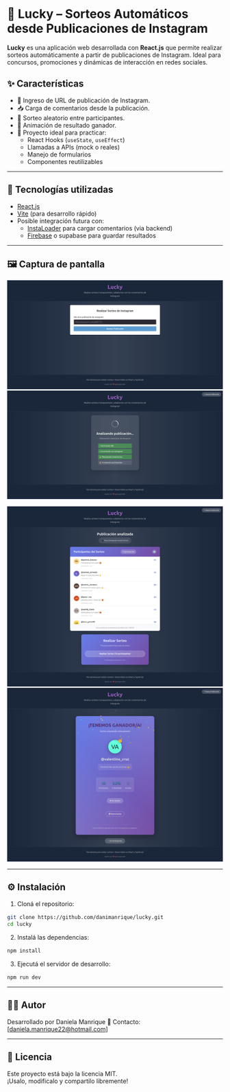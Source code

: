 <!-- Crear README a partir del contenido del proyecto -->
# 🎉 Lucky – Sorteos Automáticos desde Publicaciones de Instagram

**Lucky** es una aplicación web desarrollada con **React.js** que permite realizar sorteos automáticamente a partir de publicaciones de Instagram. Ideal para concursos, promociones y dinámicas de interacción en redes sociales.

## ✨ Características

- 🔗 Ingreso de URL de publicación de Instagram.
- 📥 Carga de comentarios desde la publicación.
- 🎲 Sorteo aleatorio entre participantes.
- 🎉 Animación de resultado ganador.
- 🧪 Proyecto ideal para practicar:
  - React Hooks (`useState`, `useEffect`)
  - Llamadas a APIs (mock o reales)
  - Manejo de formularios
  - Componentes reutilizables

---

## 🚀 Tecnologías utilizadas

- [React.js](https://reactjs.org/)
- [Vite](https://vitejs.dev/) (para desarrollo rápido)
- Posible integración futura con:
  - [InstaLoader](https://instaloader.github.io/) para cargar comentarios (via backend)
  - [Firebase](https://firebase.google.com/) o supabase para guardar resultados

---

## 🖼️ Captura de pantalla

<p align="center">
  <img src="./public/screenshots/1.png" alt="Captura de LuckyDraw" width="600"/>
  <img src="./public/screenshots/2.png" alt="Captura de LuckyDraw" width="600"/>
</p>
<p align="center">
  <img src="./public/screenshots/3.png" alt="Captura de LuckyDraw" width="600"/>
  <img src="./public/screenshots/4.png" alt="Captura de LuckyDraw" width="600"/>
</p>


---

## ⚙️ Instalación

1. Cloná el repositorio:

```bash
git clone https://github.com/danimanrique/lucky.git
cd lucky
```

2. Instalá las dependencias:

```bash
npm install
```

3. Ejecutá el servidor de desarrollo:

```bash
npm run dev
```

---

## 🧑‍💻 Autor

Desarrollado por Daniela Manrique 
📧 Contacto: [daniela.manrique22@hotmail.com]

---

## 🪪 Licencia

Este proyecto está bajo la licencia MIT.  
¡Usalo, modificalo y compartilo libremente!
